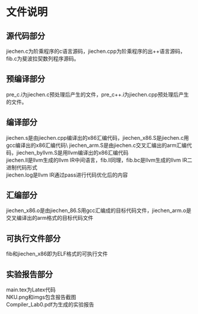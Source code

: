 # 文件说明

## 源代码部分
jiechen.c为阶乘程序的c语言源码，jiechen.cpp为阶乘程序的出++语言源码，fib.c为斐波拉契数列程序源码。

## 预编译部分
pre_c.i为jiechen.c预处理后产生的文件，pre_c++.i为jiechen.cpp预处理后产生的文件。

## 编译部分
jiechen.s是由jiechen.cpp编译出的x86汇编代码，jiechen_x86.S是jiechen.c用gcc编译出的x86汇编代码\ 
jiechen_arm.S是由jiechen.c交叉汇编出的arm汇编代码，jiechen_byllvm.S是用llvm编译出的x86汇编代码\
jiechen.ll是llvm生成的llvm IR中间语言，fib.ll同理，fib.bc是llvm生成的llvm IR二进制代码形式\
jiechen.log是llvm IR通过pass进行代码优化后的内容

## 汇编部分
jiechen_x86.o是由jiechen_86.S用gcc汇编成的目标代码文件，jiechen_arm.o是交叉编译出的arm格式的目标代码文件

## 可执行文件部分
fib和jiechen_x86即为ELF格式的可执行文件

## 实验报告部分
main.tex为Latex代码\
NKU.png和imgs包含报告截图\
Compiler_Lab0.pdf为生成的实验报告


